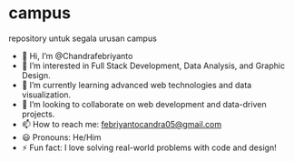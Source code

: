 # campus
repository untuk segala urusan campus

- 👋 Hi, I’m @Chandrafebriyanto  
- 👀 I’m interested in Full Stack Development, Data Analysis, and Graphic Design.  
- 🌱 I’m currently learning advanced web technologies and data visualization.  
- 💞️ I’m looking to collaborate on web development and data-driven projects.  
- 📫 How to reach me: febriyantocandra05@gmail.com  
- 😃 Pronouns: He/Him  
- ⚡ Fun fact: I love solving real-world problems with code and design!

<!---
Chandrafebriyanto/Chandrafebriyanto is a ✨ special ✨ repository because its `README.md` (this file) appears on your GitHub profile.
You can click the Preview link to take a look at your changes.
--->
